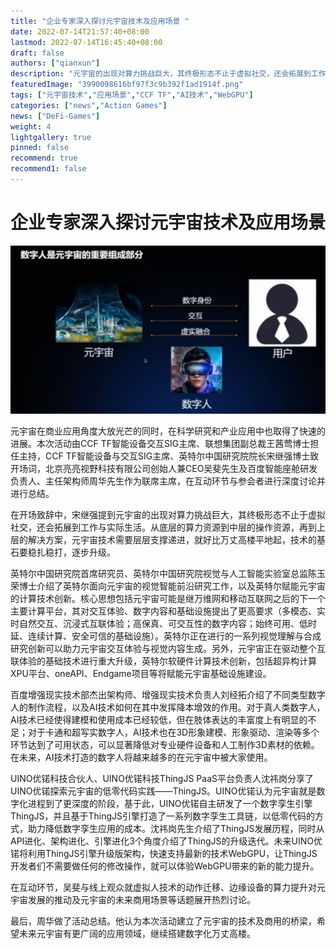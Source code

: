 ```yaml
---
title: "企业专家深入探讨元宇宙技术及应用场景 "
date: 2022-07-14T21:57:40+08:00
lastmod: 2022-07-14T16:45:40+08:00
draft: false
authors: ["qianxun"]
description: "元宇宙的出现对算力挑战巨大，其终极形态不止于虚拟社交，还会拓展到工作与实际生活。从底层的算力资源到中层的操作资源，再到上层的解决方案，元宇宙技术需要层层支撑递进，就好比万丈高楼平地起，技术的基石要稳扎稳打，逐步升级。"
featuredImage: "3990098616bf97f3c9b392f1ad1914f.png"
tags: ["元宇宙技术","应用场景","CCF TF","AI技术","WebGPU"]
categories: ["news","Action Games"]
news: ["DeFi-Games"]
weight: 4
lightgallery: true
pinned: false
recommend: true
recommend1: false
---
```


# 企业专家深入探讨元宇宙技术及应用场景 



![](3990098616bf97f3c9b392f1ad1914f.png)



元宇宙在商业应用角度大放光芒的同时，在科学研究和产业应用中也取得了快速的进展。本次活动由CCF TF智能设备交互SIG主席、联想集团副总裁王茜莺博士担任主持，CCF TF智能设备与交互SIG主席、英特尔中国研究院院长宋继强博士致开场词，北京亮亮视野科技有限公司创始人兼CEO吴斐先生及百度智能座舱研发负责人、主任架构师周华先生作为联席主席，在互动环节与参会者进行深度讨论并进行总结。

在开场致辞中，宋继强提到元宇宙的出现对算力挑战巨大，其终极形态不止于虚拟社交，还会拓展到工作与实际生活。从底层的算力资源到中层的操作资源，再到上层的解决方案，元宇宙技术需要层层支撑递进，就好比万丈高楼平地起，技术的基石要稳扎稳打，逐步升级。

英特尔中国研究院首席研究员、英特尔中国研究院视觉与人工智能实验室总监陈玉荣博士介绍了英特尔面向元宇宙的视觉智能前沿研究工作，以及英特尔赋能元宇宙的计算技术创新。核心思想包括元宇宙可能是继万维网和移动互联网之后的下一个主要计算平台，其对交互体验、数字内容和基础设施提出了更高要求（多模态、实时自然交互、沉浸式互联体验；高保真、可交互性的数字内容；始终可用、低时延、连续计算、安全可信的基础设施）。英特尔正在进行的一系列视觉理解与合成研究创新可以助力元宇宙交互体验与视觉内容生成。另外，元宇宙正在驱动整个互联体验的基础技术进行重大升级，英特尔软硬件计算技术创新，包括超异构计算XPU平台、oneAPI、Endgame项目等将赋能元宇宙基础设施建设。

百度增强现实技术部杰出架构师、增强现实技术负责人刘经拓介绍了不同类型数字人的制作流程，以及AI技术如何在其中发挥降本增效的作用。对于真人类数字人，AI技术已经使得建模和使用成本已经较低，但在肢体表达的丰富度上有明显的不足；对于卡通和超写实数字人，AI技术也在3D形象建模、形象驱动、渲染等多个环节达到了可用状态，可以显著降低对专业硬件设备和人工制作3D素材的依赖。在未来，AI技术打造的数字人将越来越多的在元宇宙中被大家使用。

UINO优锘科技合伙人、UINO优锘科技ThingJS PaaS平台负责人沈祎岗分享了UINO优锘探索元宇宙的低零代码实践——ThingJS。UINO优锘认为元宇宙就是数字化进程到了更深度的阶段，基于此，UINO优锘自主研发了一个数字孪生引擎ThingJS，并且基于ThingJS引擎打造了一系列数字孪生工具链，以低零代码的方式，助力降低数字孪生应用的成本。沈祎岗先生介绍了ThingJS发展历程，同时从API进化、架构进化、引擎进化3个角度介绍了ThingJS的升级迭代。未来UINO优锘将利用ThingJS引擎升级版架构，快速支持最新的技术WebGPU，让ThingJS开发者们不需要做任何的修改操作，就可以体验WebGPU带来的新的能力提升。

在互动环节，吴斐与线上观众就虚拟人技术的动作迁移、边缘设备的算力提升对元宇宙发展的推动及元宇宙的未来商用场景等话题展开热烈讨论。



最后，周华做了活动总结。他认为本次活动建立了元宇宙的技术及商用的桥梁，希望未来元宇宙有更广阔的应用领域，继续搭建数字化万丈高楼。